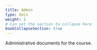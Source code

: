 ```yaml
---
title: Admin
type: docs
weight: 1
# Can set the section to collapse here
bookCollapseSection: true
---
```


Administrative documents for the course.